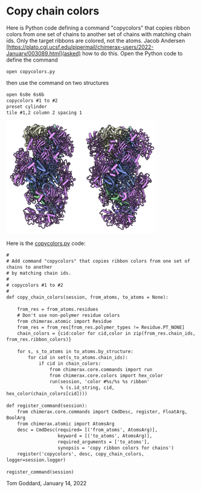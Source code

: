 # Copy chain colors

Here is Python code defining a command "copycolors" that copies ribbon colors from one set of chains to another set of chains with matching chain ids.  Only the target ribbons are colored, not the atoms.  Jacob Andersen [https://plato.cgl.ucsf.edu/pipermail/chimerax-users/2022-January/003089.html](asked) how to do this.  Open the Python code to define the command

    open copycolors.py

then use the command on two structures

    open 6s8e 6s6b
    copycolors #1 to #2
    preset cylinder
    tile #1,2 column 2 spacing 1

<img src="6s8e_6s6b.png" height="300">

Here is the [copycolors.py](copycolors.py) code:

    #
    # Add command "copycolors" that copies ribbon colors from one set of chains to another
    # by matching chain ids.
    #
    # copycolors #1 to #2
    #
    def copy_chain_colors(session, from_atoms, to_atoms = None):

        from_res = from_atoms.residues
        # Don't use non-polymer residue colors
        from chimerax.atomic import Residue
        from_res = from_res[from_res.polymer_types != Residue.PT_NONE]
        chain_colors = {cid:color for cid,color in zip(from_res.chain_ids, from_res.ribbon_colors)}

        for s, s_to_atoms in to_atoms.by_structure:
            for cid in set(s_to_atoms.chain_ids):
                if cid in chain_colors:
                    from chimerax.core.commands import run
                    from chimerax.core.colors import hex_color
                    run(session, 'color #%s/%s %s ribbon'
                        % (s.id_string, cid, hex_color(chain_colors[cid])))

    def register_command(session):
        from chimerax.core.commands import CmdDesc, register, FloatArg, BoolArg
        from chimerax.atomic import AtomsArg
        desc = CmdDesc(required= [('from_atoms', AtomsArg)],
                       keyword = [('to_atoms', AtomsArg)],
                       required_arguments = ['to_atoms'],
                       synopsis = 'copy ribbon colors for chains')
        register('copycolors', desc, copy_chain_colors, logger=session.logger)

    register_command(session)

Tom Goddard, January 14, 2022
